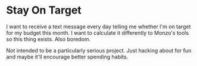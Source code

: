 # Stay On Target

I want to receive a text message every day telling me whether I'm
on target for my budget this month. I want to calculate it differently
to Monzo's tools so this thing exists. Also boredom.

Not intended to be a particularly serious project. Just hacking about
for fun and maybe it'll encourage better spending habits.
